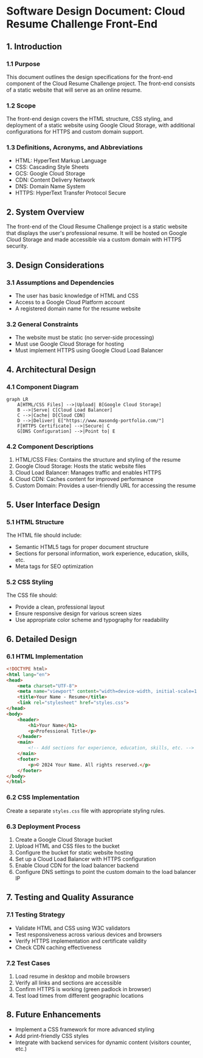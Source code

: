 # Software Design Document: Cloud Resume Challenge Front-End

## 1. Introduction

### 1.1 Purpose
This document outlines the design specifications for the front-end component of the Cloud Resume Challenge project. The front-end consists of a static website that will serve as an online resume.

### 1.2 Scope
The front-end design covers the HTML structure, CSS styling, and deployment of a static website using Google Cloud Storage, with additional configurations for HTTPS and custom domain support.

### 1.3 Definitions, Acronyms, and Abbreviations
- HTML: HyperText Markup Language
- CSS: Cascading Style Sheets
- GCS: Google Cloud Storage
- CDN: Content Delivery Network
- DNS: Domain Name System
- HTTPS: HyperText Transfer Protocol Secure

## 2. System Overview

The front-end of the Cloud Resume Challenge project is a static website that displays the user's professional resume. It will be hosted on Google Cloud Storage and made accessible via a custom domain with HTTPS security.

## 3. Design Considerations

### 3.1 Assumptions and Dependencies
- The user has basic knowledge of HTML and CSS
- Access to a Google Cloud Platform account
- A registered domain name for the resume website

### 3.2 General Constraints
- The website must be static (no server-side processing)
- Must use Google Cloud Storage for hosting
- Must implement HTTPS using Google Cloud Load Balancer

## 4. Architectural Design

### 4.1 Component Diagram
```mermaid
graph LR
    A[HTML/CSS Files] -->|Upload| B[Google Cloud Storage]
    B -->|Serve| C[Cloud Load Balancer]
    C -->|Cache| D[Cloud CDN]
    D -->|Deliver| E["https://www.masondg-portfolio.com/"]
    F[HTTPS Certificate] -->|Secure| C
    G[DNS Configuration] -->|Point to| E
```

### 4.2 Component Descriptions
1. HTML/CSS Files: Contains the structure and styling of the resume
2. Google Cloud Storage: Hosts the static website files
3. Cloud Load Balancer: Manages traffic and enables HTTPS
4. Cloud CDN: Caches content for improved performance
5. Custom Domain: Provides a user-friendly URL for accessing the resume

## 5. User Interface Design

### 5.1 HTML Structure
The HTML file should include:
- Semantic HTML5 tags for proper document structure
- Sections for personal information, work experience, education, skills, etc.
- Meta tags for SEO optimization

### 5.2 CSS Styling
The CSS file should:
- Provide a clean, professional layout
- Ensure responsive design for various screen sizes
- Use appropriate color scheme and typography for readability

## 6. Detailed Design

### 6.1 HTML Implementation
```html
<!DOCTYPE html>
<html lang="en">
<head>
    <meta charset="UTF-8">
    <meta name="viewport" content="width=device-width, initial-scale=1.0">
    <title>Your Name - Resume</title>
    <link rel="stylesheet" href="styles.css">
</head>
<body>
    <header>
        <h1>Your Name</h1>
        <p>Professional Title</p>
    </header>
    <main>
        <!-- Add sections for experience, education, skills, etc. -->
    </main>
    <footer>
        <p>© 2024 Your Name. All rights reserved.</p>
    </footer>
</body>
</html>
```

### 6.2 CSS Implementation
Create a separate `styles.css` file with appropriate styling rules.

### 6.3 Deployment Process
1. Create a Google Cloud Storage bucket
2. Upload HTML and CSS files to the bucket
3. Configure the bucket for static website hosting
4. Set up a Cloud Load Balancer with HTTPS configuration
5. Enable Cloud CDN for the load balancer backend
6. Configure DNS settings to point the custom domain to the load balancer IP

## 7. Testing and Quality Assurance

### 7.1 Testing Strategy
- Validate HTML and CSS using W3C validators
- Test responsiveness across various devices and browsers
- Verify HTTPS implementation and certificate validity
- Check CDN caching effectiveness

### 7.2 Test Cases
1. Load resume in desktop and mobile browsers
2. Verify all links and sections are accessible
3. Confirm HTTPS is working (green padlock in browser)
4. Test load times from different geographic locations

## 8. Future Enhancements

- Implement a CSS framework for more advanced styling
- Add print-friendly CSS styles
- Integrate with backend services for dynamic content (visitors counter, etc.)